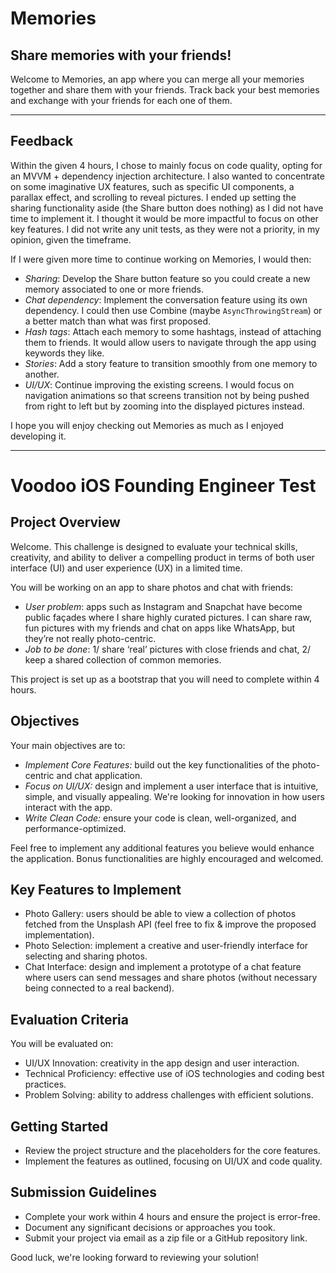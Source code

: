 # Memories

## Share memories with your friends!

Welcome to Memories, an app where you can merge all your memories together and share them with your friends.
Track back your best memories and exchange with your friends for each one of them.

---

## Feedback

Within the given 4 hours, I chose to mainly focus on code quality, opting for an MVVM + dependency injection architecture. I also wanted to concentrate on some imaginative UX features, such as specific UI components, a parallax effect, and scrolling to reveal pictures. I ended up setting the sharing functionality aside (the Share button does nothing) as I did not have time to implement it. I thought it would be more impactful to focus on other key features. I did not write any unit tests, as they were not a priority, in my opinion, given the timeframe.

If I were given more time to continue working on Memories, I would then:
- *Sharing*: Develop the Share button feature so you could create a new memory associated to one or more friends.
- *Chat dependency*: Implement the conversation feature using its own dependency. I could then use Combine (maybe `AsyncThrowingStream`) or a better match than what was first proposed.
- *Hash tags*: Attach each memory to some hashtags, instead of attaching them to friends. It would allow users to navigate through the app using keywords they like.
- *Stories*: Add a story feature to transition smoothly from one memory to another.
- *UI/UX*: Continue improving the existing screens. I would focus on navigation animations so that screens transition not by being pushed from right to left but by zooming into the displayed pictures instead.

I hope you will enjoy checking out Memories as much as I enjoyed developing it.

---

# Voodoo iOS Founding Engineer Test

## Project Overview

Welcome. This challenge is designed to evaluate your technical skills, creativity, 
and ability to deliver a compelling product in terms of both user interface (UI) and user experience (UX) in a limited time.

You will be working on an app to share photos and chat with friends:
- *User problem*: apps such as Instagram and Snapchat have become public façades where I share highly curated pictures. I can share raw, fun pictures with my friends and chat on apps like WhatsApp, but they’re not really photo-centric.
- *Job to be done*: 1/ share ‘real’ pictures with close friends and chat, 2/ keep a shared collection of common memories.

This project is set up as a bootstrap that you will need to complete within 4 hours.


## Objectives

Your main objectives are to:

- *Implement Core Features:* build out the key functionalities of the photo-centric and chat application.
- *Focus on UI/UX:* design and implement a user interface that is intuitive, simple, and visually appealing. We're looking for innovation in how users interact with the app.
- *Write Clean Code:* ensure your code is clean, well-organized, and performance-optimized.

Feel free to implement any additional features you believe would enhance the application. Bonus functionalities are highly encouraged and welcomed.

## Key Features to Implement

- Photo Gallery: users should be able to view a collection of photos fetched from the Unsplash API (feel free to fix & improve the proposed implementation).
- Photo Selection: implement a creative and user-friendly interface for selecting and sharing photos.
- Chat Interface: design and implement a prototype of a chat feature where users can send messages and share photos (without necessary being connected to a real backend).


## Evaluation Criteria

You will be evaluated on:

- UI/UX Innovation: creativity in the app design and user interaction.
- Technical Proficiency: effective use of iOS technologies and coding best practices.
- Problem Solving: ability to address challenges with efficient solutions.

## Getting Started

- Review the project structure and the placeholders for the core features.
- Implement the features as outlined, focusing on UI/UX and code quality.

## Submission Guidelines

- Complete your work within 4 hours and ensure the project is error-free.
- Document any significant decisions or approaches you took.
- Submit your project via email as a zip file or a GitHub repository link.

Good luck, we're looking forward to reviewing your solution!
